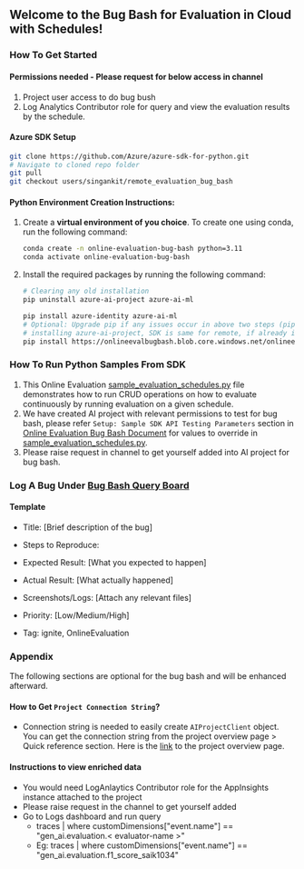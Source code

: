 ## Welcome to the Bug Bash for Evaluation in Cloud with Schedules!

### How To Get Started
#### Permissions needed - Please request for below access in channel
1. Project user access to do bug bush
2. Log Analytics Contributor role for query and view the evaluation results by the schedule.

#### Azure SDK Setup
```bash
git clone https://github.com/Azure/azure-sdk-for-python.git
# Navigate to cloned repo folder
git pull
git checkout users/singankit/remote_evaluation_bug_bash
```

#### Python Environment Creation Instructions:

1. Create a **virtual environment of you choice**. To create one using conda, run the following command:

    ```bash
    conda create -n online-evaluation-bug-bash python=3.11
    conda activate online-evaluation-bug-bash
    ```
2. Install the required packages by running the following command:

    ```bash
   # Clearing any old installation
    pip uninstall azure-ai-project azure-ai-ml

   pip install azure-identity azure-ai-ml
   # Optional: Upgrade pip if any issues occur in above two steps (pip install --upgrade pip)
   # installing azure-ai-project, SDK is same for remote, if already installed please ignore.
   pip install https://onlineevalbugbash.blob.core.windows.net/onlineevalbugbash/azure_ai_projects-1.0.0b3-py3-none-any.whl
    ```
### How To Run Python Samples From SDK

1. This Online Evaluation [sample_evaluation_schedules.py](./sample_evaluations_schedules.py) file demonstrates how to run CRUD operations on how to evaluate continuously by running evaluation on a given schedule.
2. We have created AI project with relevant permissions to test for bug bash, please refer `Setup: Sample SDK API Testing Parameters` section in [Online Evaluation Bug Bash Document](https://microsoftapc-my.sharepoint.com/:w:/g/personal/saikothinti_microsoft_com/Eab1g-gIhqJCkf7fsBHjjxEBxm6fIwTbbMgIu0HeAreEvQ?e=1cTIyz) for values to override in [sample_evaluation_schedules.py](./sample_evaluations_schedules.py).
3. Please raise request in channel to get yourself added into AI project for bug bash.

### Log A Bug Under [Bug Bash Query Board](https://dev.azure.com/msdata/Vienna/_workitems/edit/3572161)

#### Template  

- Title: [Brief description of the bug]  
- Steps to Reproduce:  
- Expected Result: [What you expected to happen]  

- Actual Result: [What actually happened]  

- Screenshots/Logs: [Attach any relevant files]  

- Priority: [Low/Medium/High]  

- Tag: ignite, OnlineEvaluation  

### Appendix
The following sections are optional for the bug bash and will be enhanced afterward.
#### How to Get `Project Connection String`?
- Connection string is needed to easily create `AIProjectClient` object. You can get the connection string from the project overview page > Quick reference section. Here is the [link](https://int.ai.azure.com/build/overview?wsid=/subscriptions/72c03bf3-4e69-41af-9532-dfcdc3eefef4/resourceGroups/shared-online-evaluation-rg/providers/Microsoft.MachineLearningServices/workspaces/ignite-eval-schedule-bugbash&tid=72f988bf-86f1-41af-91ab-2d7cd011db47) to the project overview page.


#### Instructions to view enriched data
- You would need LogAnlaytics Contributor role for the AppInsights instance attached to the project
- Please raise request in the channel to get yourself added
- Go to Logs dashboard and run query
    - traces | where customDimensions["event.name"] == "gen_ai.evaluation.< evaluator-name >"
    - Eg: traces | where customDimensions["event.name"] == "gen_ai.evaluation.f1_score_saik1034"